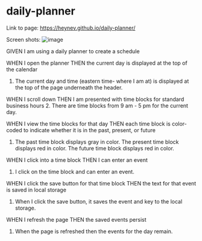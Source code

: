 # daily-planner

Link to page: https://heynev.github.io/daily-planner/

Screen shots:
![image](https://user-images.githubusercontent.com/81537925/118419885-53594200-b68b-11eb-8575-9a851ee5ccf1.png)


GIVEN I am using a daily planner to create a schedule

WHEN I open the planner
THEN the current day is displayed at the top of the calendar
1. The current day and time (eastern time- where I am at) is displayed at the top of the page underneath the header.

WHEN I scroll down
THEN I am presented with time blocks for standard business hours
2. There are time blocks from 9 am - 5 pm for the current day.

WHEN I view the time blocks for that day
THEN each time block is color-coded to indicate whether it is in the past, present, or future
1. The past time block displays gray in color. The present time block displays red in color. The future time block displays red in color. 

WHEN I click into a time block
THEN I can enter an event
1. I click on the time block and can enter an event.

WHEN I click the save button for that time block
THEN the text for that event is saved in local storage
1. When I click the save button, it saves the event and key to the local storage.

WHEN I refresh the page
THEN the saved events persist
1. When the page is refreshed then the events for the day remain.
